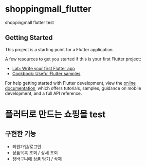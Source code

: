 # shoppingmall_flutter

shoppingmall flutter test

## Getting Started

This project is a starting point for a Flutter application.

A few resources to get you started if this is your first Flutter project:

- [Lab: Write your first Flutter app](https://docs.flutter.dev/get-started/codelab)
- [Cookbook: Useful Flutter samples](https://docs.flutter.dev/cookbook)

For help getting started with Flutter development, view the
[online documentation](https://docs.flutter.dev/), which offers tutorials,
samples, guidance on mobile development, and a full API reference.


# 플러터로 만드는 쇼핑몰 test

## 구현한 기능
- 회원가입/로그인
- 상품목록 조회 / 상세 조회
- 장바구니에 상품 담기 / 삭제

